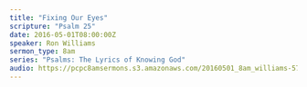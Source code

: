 ```yaml
---
title: "Fixing Our Eyes"
scripture: "Psalm 25"
date: 2016-05-01T08:00:00Z
speaker: Ron Williams
sermon_type: 8am
series: "Psalms: The Lyrics of Knowing God"
audio: https://pcpc8amsermons.s3.amazonaws.com/20160501_8am_williams-572783236dcb1.mp3 
---
```



